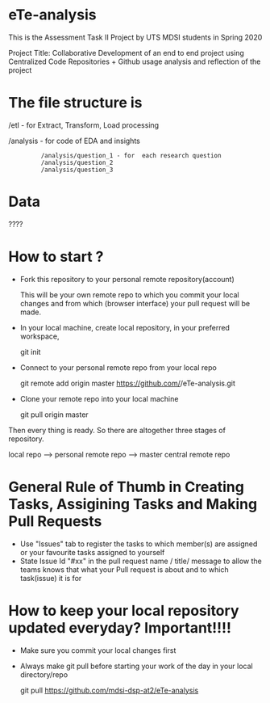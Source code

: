 # eTe-analysis

This is the Assessment Task II Project by UTS MDSI students in Spring 2020

Project Title: Collaborative Development of an end to end project using Centralized Code Repositories + Github usage analysis and reflection of the project

# The file structure is 

/etl - for Extract, Transform, Load processing

/analysis - for code of EDA and insights

             /analysis/question_1 - for  each research question
             /analysis/question_2
             /analysis/question_3
             
             
 # Data 
 ????
 
 # How to start ?
 - Fork this repository to your personal remote repository(account)
 
     This will be your own remote repo to which you commit your local changes and 
     from which (browser interface) your pull request will be made.
 
 - In your local machine, create local repository, 
    in your preferred workspace,
    
      git init
      
 - Connect to your personal remote repo from your local repo
 
      git remote add origin master https://github.com/<yourname>/eTe-analysis.git
 
 - Clone your remote repo into your local machine
 
      git pull origin master 
      
  Then every thing is ready. So there are altogether three stages of repository.
  
  local repo --> personal remote repo --> master central remote repo
 
 
 # General Rule of Thumb in Creating Tasks, Assigining Tasks and Making Pull Requests
 
- Use "Issues" tab to register the tasks to which member(s) are assigned or your favourite tasks assigned to yourself
- State Issue Id  "#xx" in the pull request name / title/ message to allow the teams knows that what your Pull request is about and to which task(issue) it is for

# How to keep your local repository updated everyday? Important!!!!

- Make sure you commit your local changes first
- Always make git pull before starting your work of the day in your local directory/repo

    git pull https://github.com/mdsi-dsp-at2/eTe-analysis


